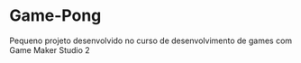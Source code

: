 # Game-Pong
Pequeno projeto desenvolvido no curso de desenvolvimento de games com Game Maker Studio 2
